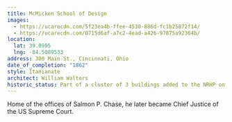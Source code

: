 ```yaml
---
title: McMicken School of Design
images:
  - https://ucarecdn.com/5f23ea4b-ffee-4530-886d-fc1b25872f14/
  - https://ucarecdn.com/0715d6af-a7c2-4ead-a426-97875a92364b/
location:
  lat: 39.0995
  lng: -84.5089533
address: 300 Main St., Cincinnati, Ohio
date_of_completion: "1862"
style: Itanianate
architect: William Walters
historic_status: Part of a cluster of 3 buildings added to the NRHP on July 15, 1983.
---
```


Home of the offices of Salmon P. Chase, he later became Chief Justice of the US Supreme Court.
